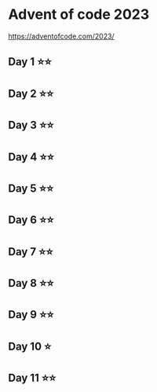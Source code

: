 # Advent of code 2023

https://adventofcode.com/2023/

## Day 1 ⭐️⭐️
## Day 2 ⭐️⭐️
## Day 3 ⭐️⭐️
## Day 4 ⭐️⭐️
## Day 5 ⭐️⭐️
## Day 6 ⭐️⭐️
## Day 7 ⭐️⭐️
## Day 8 ⭐️⭐️
## Day 9 ⭐️⭐️
## Day 10 ⭐️
## Day 11 ⭐️⭐️